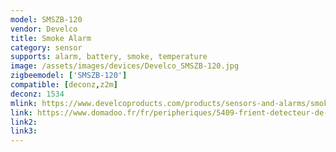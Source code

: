 ```yaml
---
model: SMSZB-120
vendor: Develco
title: Smoke Alarm
category: sensor
supports: alarm, battery, smoke, temperature
image: /assets/images/devices/Develco_SMSZB-120.jpg
zigbeemodel: ['SMSZB-120']
compatible: [deconz,z2m]
deconz: 1534
mlink: https://www.develcoproducts.com/products/sensors-and-alarms/smoke-alarm/
link: https://www.domadoo.fr/fr/peripheriques/5409-frient-detecteur-de-fumee-intelligent-zigbee-30-5713594002330.html
link2: 
link3: 
---
```


